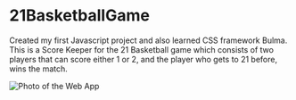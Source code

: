 # 21BasketballGame
Created my first Javascript project and also learned CSS framework Bulma. This is a Score Keeper for the 21 Basketball game which consists of two players that can score either 1 or 2, and the player who gets to 21 before, wins the match.

![Photo of the Web App](https://imgur.com/TGjmb5O.png)
